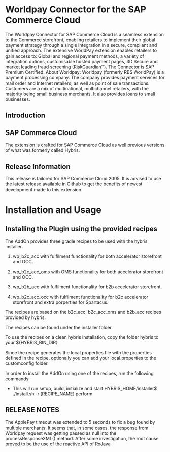 # Worldpay Connector for the SAP Commerce Cloud

The Worldpay Connector for SAP Commerce Cloud is a seamless extension to the Commerce storefront, enabling retailers to implement their global payment strategy through a single integration in a secure, compliant and unified approach. The extensive WorldPay extension enables retailers to gain access to: Global and regional payment methods, a variety of integration options, customisable hosted payment pages, 3D Secure and market leading fraud screening (RiskGuardian™).
The Connector is SAP Premium Certified.
About Worldpay: Worldpay (formerly RBS WorldPay) is a payment processing company. The company provides payment services for mail order and Internet retailers, as well as point of sale transactions. Customers are a mix of multinational, multichannel retailers, with the majority being small business merchants. It also provides loans to small businesses.

## Introduction
## SAP Commerce Cloud
The extension is crafted for SAP Commerce Cloud as well previous versions of what was formerly called Hybris.

## Release Information
This release is tailored for SAP Commerce Cloud 2005. It is advised to use the latest release available in Github to get the benefits of newest development made to this extension.

# Installation and Usage

## Installing the Plugin using the provided recipes

The AddOn provides three gradle recipes to be used with the hybris installer.

1. wp_b2c_acc with fulfilment functionality for both accelerator storefront and OCC.

2. wp_b2c_acc_oms with OMS functionality for both accelerator storefront and OCC.

3. wp_b2b_acc with fulfilment functionality for b2b accelerator storefront.

4. wp_b2c_acc_occ with fulfilment functionality for b2c accelerator storefront and extra porperties for Spartacus.

The recipes are based on the b2c_acc, b2c_acc_oms and b2b_acc recipes provided by hybris.

The recipes can be found under the installer folder.

To use the recipes on a clean hybris installation, copy the folder hybris to your ${HYBRIS_BIN_DIR}

Since the recipe generates the local.properties file with the properties defined in the recipe, optionally you can add your local.properties to the customconfig folder.

In order to install the AddOn using one of the recipes, run the following commands:
- This will run setup, build, initialize and start
HYBRIS_HOME/installer$ ./install.sh -r [RECIPE_NAME] perform

## RELEASE NOTES
The ApplePay timeout was extended to 5 seconds to fix a bug found by multiple merchants. It seems that, in some cases, the response from Worldpay request was getting passed as null into the processResponseXML() method. After some investigation, the root cause proved to be the use of the reactive API of RxJava

